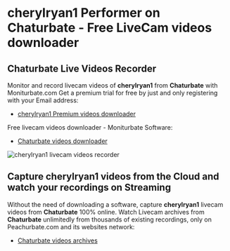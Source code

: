 # cherylryan1 Performer on Chaturbate - Free LiveCam videos downloader

## Chaturbate Live Videos Recorder

Monitor and record livecam videos of **cherylryan1** from **Chaturbate** with Moniturbate.com
Get a premium trial for free by just and only registering with your Email address:
* [cherylryan1 Premium videos downloader](https://moniturbate.com/request-demo-licence-key.html)

Free livecam videos downloader - Moniturbate Software:
* [Chaturbate videos downloader](https://moniturbate.com/moniturbate-download-software.html)

![cherylryan1 livecam videos recorder](https://peachurnet.com/templates/moniturbate-software.png)


## Capture cherylryan1 videos from the Cloud and watch your recordings on Streaming

Without the need of downloading a software, capture **cherylryan1** livecam videos from **Chaturbate** 100% online.
Watch Livecam archives from **Chaturbate** unlimitedly from thousands of existing recordings, only on Peachurbate.com and its websites network:
* [Chaturbate videos archives](https://peachurnet.com/)